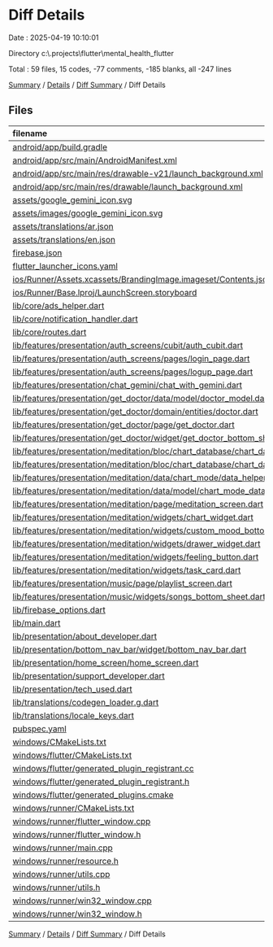 # Diff Details

Date : 2025-04-19 10:10:01

Directory c:\\.projects\\flutter\\mental_health_flutter

Total : 59 files,  15 codes, -77 comments, -185 blanks, all -247 lines

[Summary](results.md) / [Details](details.md) / [Diff Summary](diff.md) / Diff Details

## Files
| filename | language | code | comment | blank | total |
| :--- | :--- | ---: | ---: | ---: | ---: |
| [android/app/build.gradle](/android/app/build.gradle) | Gradle | 18 | 2 | 3 | 23 |
| [android/app/src/main/AndroidManifest.xml](/android/app/src/main/AndroidManifest.xml) | XML | 4 | -4 | 1 | 1 |
| [android/app/src/main/res/drawable-v21/launch\_background.xml](/android/app/src/main/res/drawable-v21/launch_background.xml) | XML | 3 | 0 | 0 | 3 |
| [android/app/src/main/res/drawable/launch\_background.xml](/android/app/src/main/res/drawable/launch_background.xml) | XML | 3 | 0 | 0 | 3 |
| [assets/google\_gemini\_icon.svg](/assets/google_gemini_icon.svg) | XML | -1 | 0 | 0 | -1 |
| [assets/images/google\_gemini\_icon.svg](/assets/images/google_gemini_icon.svg) | XML | 1 | 0 | 0 | 1 |
| [assets/translations/ar.json](/assets/translations/ar.json) | JSON | 1 | 0 | 0 | 1 |
| [assets/translations/en.json](/assets/translations/en.json) | JSON | 1 | 0 | 0 | 1 |
| [firebase.json](/firebase.json) | JSON | 21 | 0 | 1 | 22 |
| [flutter\_launcher\_icons.yaml](/flutter_launcher_icons.yaml) | YAML | -18 | -9 | -6 | -33 |
| [ios/Runner/Assets.xcassets/BrandingImage.imageset/Contents.json](/ios/Runner/Assets.xcassets/BrandingImage.imageset/Contents.json) | JSON | 23 | 0 | 1 | 24 |
| [ios/Runner/Base.lproj/LaunchScreen.storyboard](/ios/Runner/Base.lproj/LaunchScreen.storyboard) | XML | 4 | 0 | 0 | 4 |
| [lib/core/ads\_helper.dart](/lib/core/ads_helper.dart) | Dart | 12 | 0 | 2 | 14 |
| [lib/core/notification\_handler.dart](/lib/core/notification_handler.dart) | Dart | 52 | 6 | 10 | 68 |
| [lib/core/routes.dart](/lib/core/routes.dart) | Dart | 0 | 1 | 0 | 1 |
| [lib/features/presentation/auth\_screens/cubit/auth\_cubit.dart](/lib/features/presentation/auth_screens/cubit/auth_cubit.dart) | Dart | 1 | -3 | -1 | -3 |
| [lib/features/presentation/auth\_screens/pages/login\_page.dart](/lib/features/presentation/auth_screens/pages/login_page.dart) | Dart | -10 | 0 | 0 | -10 |
| [lib/features/presentation/auth\_screens/pages/logup\_page.dart](/lib/features/presentation/auth_screens/pages/logup_page.dart) | Dart | -9 | 0 | 1 | -8 |
| [lib/features/presentation/chat\_gemini/chat\_with\_gemini.dart](/lib/features/presentation/chat_gemini/chat_with_gemini.dart) | Dart | -14 | 0 | -5 | -19 |
| [lib/features/presentation/get\_doctor/data/model/doctor\_model.dart](/lib/features/presentation/get_doctor/data/model/doctor_model.dart) | Dart | 4 | 0 | 1 | 5 |
| [lib/features/presentation/get\_doctor/domain/entities/doctor.dart](/lib/features/presentation/get_doctor/domain/entities/doctor.dart) | Dart | 2 | 0 | 0 | 2 |
| [lib/features/presentation/get\_doctor/page/get\_doctor.dart](/lib/features/presentation/get_doctor/page/get_doctor.dart) | Dart | -1 | 0 | -2 | -3 |
| [lib/features/presentation/get\_doctor/widget/get\_doctor\_bottom\_sheet.dart](/lib/features/presentation/get_doctor/widget/get_doctor_bottom_sheet.dart) | Dart | 39 | 0 | 2 | 41 |
| [lib/features/presentation/meditation/bloc/chart\_database/chart\_database.dart](/lib/features/presentation/meditation/bloc/chart_database/chart_database.dart) | Dart | -9 | -60 | -13 | -82 |
| [lib/features/presentation/meditation/bloc/chart\_database/chart\_database\_state.dart](/lib/features/presentation/meditation/bloc/chart_database/chart_database_state.dart) | Dart | -7 | 0 | -7 | -14 |
| [lib/features/presentation/meditation/data/chart\_mode/data\_helper.dart](/lib/features/presentation/meditation/data/chart_mode/data_helper.dart) | Dart | 12 | 0 | 0 | 12 |
| [lib/features/presentation/meditation/data/model/chart\_mode\_data\_model.dart](/lib/features/presentation/meditation/data/model/chart_mode_data_model.dart) | Dart | 1 | 0 | 4 | 5 |
| [lib/features/presentation/meditation/page/meditation\_screen.dart](/lib/features/presentation/meditation/page/meditation_screen.dart) | Dart | 67 | 36 | 1 | 104 |
| [lib/features/presentation/meditation/widgets/chart\_widget.dart](/lib/features/presentation/meditation/widgets/chart_widget.dart) | Dart | 68 | 3 | 8 | 79 |
| [lib/features/presentation/meditation/widgets/custom\_mood\_bottomsheet.dart](/lib/features/presentation/meditation/widgets/custom_mood_bottomsheet.dart) | Dart | -43 | -19 | 2 | -60 |
| [lib/features/presentation/meditation/widgets/drawer\_widget.dart](/lib/features/presentation/meditation/widgets/drawer_widget.dart) | Dart | 15 | 1 | 1 | 17 |
| [lib/features/presentation/meditation/widgets/feeling\_button.dart](/lib/features/presentation/meditation/widgets/feeling_button.dart) | Dart | 1 | 1 | 0 | 2 |
| [lib/features/presentation/meditation/widgets/task\_card.dart](/lib/features/presentation/meditation/widgets/task_card.dart) | Dart | 33 | -5 | 1 | 29 |
| [lib/features/presentation/music/page/playlist\_screen.dart](/lib/features/presentation/music/page/playlist_screen.dart) | Dart | 3 | 0 | 0 | 3 |
| [lib/features/presentation/music/widgets/songs\_bottom\_sheet.dart](/lib/features/presentation/music/widgets/songs_bottom_sheet.dart) | Dart | 10 | 30 | 0 | 40 |
| [lib/firebase\_options.dart](/lib/firebase_options.dart) | Dart | -7 | -10 | -3 | -20 |
| [lib/main.dart](/lib/main.dart) | Dart | 25 | 20 | 0 | 45 |
| [lib/presentation/about\_developer.dart](/lib/presentation/about_developer.dart) | Dart | 187 | 4 | 2 | 193 |
| [lib/presentation/bottom\_nav\_bar/widget/bottom\_nav\_bar.dart](/lib/presentation/bottom_nav_bar/widget/bottom_nav_bar.dart) | Dart | -3 | 0 | 0 | -3 |
| [lib/presentation/home\_screen/home\_screen.dart](/lib/presentation/home_screen/home_screen.dart) | Dart | -10 | 11 | 0 | 1 |
| [lib/presentation/support\_developer.dart](/lib/presentation/support_developer.dart) | Dart | 66 | 0 | 3 | 69 |
| [lib/presentation/tech\_used.dart](/lib/presentation/tech_used.dart) | Dart | 151 | 2 | -1 | 152 |
| [lib/translations/codegen\_loader.g.dart](/lib/translations/codegen_loader.g.dart) | Dart | 2 | 0 | 0 | 2 |
| [lib/translations/locale\_keys.dart](/lib/translations/locale_keys.dart) | Dart | 1 | -1 | -1 | -1 |
| [pubspec.yaml](/pubspec.yaml) | YAML | 7 | 11 | -2 | 16 |
| [windows/CMakeLists.txt](/windows/CMakeLists.txt) | CMake | -89 | 0 | -20 | -109 |
| [windows/flutter/CMakeLists.txt](/windows/flutter/CMakeLists.txt) | CMake | -98 | 0 | -12 | -110 |
| [windows/flutter/generated\_plugin\_registrant.cc](/windows/flutter/generated_plugin_registrant.cc) | C++ | -15 | -4 | -5 | -24 |
| [windows/flutter/generated\_plugin\_registrant.h](/windows/flutter/generated_plugin_registrant.h) | C++ | -5 | -5 | -6 | -16 |
| [windows/flutter/generated\_plugins.cmake](/windows/flutter/generated_plugins.cmake) | CMake | -22 | 0 | -6 | -28 |
| [windows/runner/CMakeLists.txt](/windows/runner/CMakeLists.txt) | CMake | -34 | 0 | -7 | -41 |
| [windows/runner/flutter\_window.cpp](/windows/runner/flutter_window.cpp) | C++ | -49 | -7 | -16 | -72 |
| [windows/runner/flutter\_window.h](/windows/runner/flutter_window.h) | C++ | -20 | -5 | -9 | -34 |
| [windows/runner/main.cpp](/windows/runner/main.cpp) | C++ | -30 | -4 | -10 | -44 |
| [windows/runner/resource.h](/windows/runner/resource.h) | C++ | -9 | -6 | -2 | -17 |
| [windows/runner/utils.cpp](/windows/runner/utils.cpp) | C++ | -54 | -2 | -10 | -66 |
| [windows/runner/utils.h](/windows/runner/utils.h) | C++ | -8 | -6 | -6 | -20 |
| [windows/runner/win32\_window.cpp](/windows/runner/win32_window.cpp) | C++ | -210 | -24 | -55 | -289 |
| [windows/runner/win32\_window.h](/windows/runner/win32_window.h) | C++ | -48 | -31 | -24 | -103 |

[Summary](results.md) / [Details](details.md) / [Diff Summary](diff.md) / Diff Details